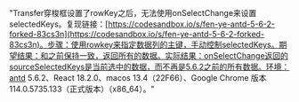 "Transfer穿梭框设置了rowKey之后，无法使用onSelectChange来设置selectedKeys。复现链接：[https://codesandbox.io/s/fen-ye-antd-5-6-2-forked-83cs3n](https://codesandbox.io/s/fen-ye-antd-5-6-2-forked-83cs3n)。步骤：使用rowkey来指定数据列的主键，手动控制selectedKeys。期望结果：和之前保持一致，返回所有的数据。实际结果：onSelectChange返回的sourceSelectedKeys是当前选中的数据，而不再是5.6.2之前的所有数据。环境：antd 5.6.2、React 18.2.0、macos 13.4（22F66）、Google Chrome 版本 114.0.5735.133（正式版本）（x86_64）。"
